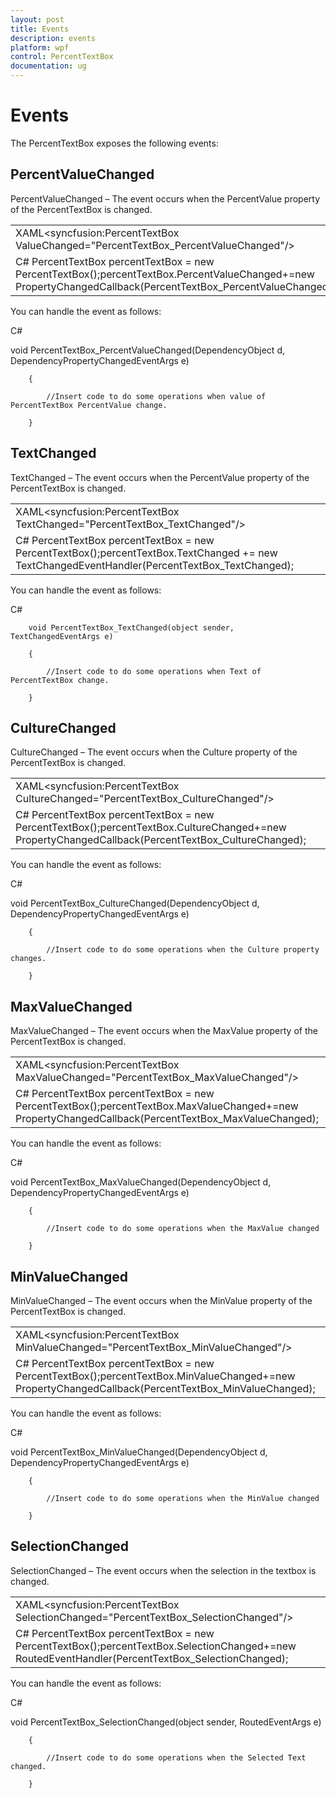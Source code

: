 ```yaml
---
layout: post
title: Events
description: events
platform: wpf
control: PercentTextBox 
documentation: ug
---
```


# Events

The PercentTextBox exposes the following events:

## PercentValueChanged

PercentValueChanged – The event occurs when the PercentValue property of the PercentTextBox is changed.

<table>
<tr>
<td>
XAML&lt;syncfusion:PercentTextBox ValueChanged="PercentTextBox_PercentValueChanged"/&gt;</td></tr>
<tr>
<td>
C# PercentTextBox percentTextBox = new PercentTextBox();percentTextBox.PercentValueChanged+=new PropertyChangedCallback(PercentTextBox_PercentValueChanged);</td></tr>
</table>


You can handle the event as follows:

C# 



void PercentTextBox_PercentValueChanged(DependencyObject d, DependencyPropertyChangedEventArgs e)

        {

            //Insert code to do some operations when value of PercentTextBox PercentValue change.

        }

## TextChanged

TextChanged – The event occurs when the PercentValue property of the PercentTextBox is changed.

<table>
<tr>
<td>
XAML&lt;syncfusion:PercentTextBox TextChanged="PercentTextBox_TextChanged"/&gt;</td></tr>
<tr>
<td>
C# PercentTextBox percentTextBox = new PercentTextBox();percentTextBox.TextChanged += new TextChangedEventHandler(PercentTextBox_TextChanged);</td></tr>
</table>


You can handle the event as follows:

C# 



        void PercentTextBox_TextChanged(object sender, TextChangedEventArgs e)

        {

            //Insert code to do some operations when Text of PercentTextBox change.

        }

## CultureChanged

CultureChanged – The event occurs when the Culture property of the PercentTextBox is changed.

<table>
<tr>
<td>
XAML&lt;syncfusion:PercentTextBox CultureChanged="PercentTextBox_CultureChanged"/&gt;</td></tr>
<tr>
<td>
C# PercentTextBox percentTextBox = new PercentTextBox();percentTextBox.CultureChanged+=new                            PropertyChangedCallback(PercentTextBox_CultureChanged);</td></tr>
</table>


You can handle the event as follows:

C# 



void PercentTextBox_CultureChanged(DependencyObject d, DependencyPropertyChangedEventArgs e)

        {

            //Insert code to do some operations when the Culture property changes.

        }

## MaxValueChanged

MaxValueChanged – The event occurs when the MaxValue property of the PercentTextBox is changed.

<table>
<tr>
<td>
XAML&lt;syncfusion:PercentTextBox MaxValueChanged="PercentTextBox_MaxValueChanged"/&gt;</td></tr>
<tr>
<td>
C# PercentTextBox percentTextBox = new PercentTextBox();percentTextBox.MaxValueChanged+=new                     PropertyChangedCallback(PercentTextBox_MaxValueChanged);</td></tr>
</table>


You can handle the event as follows:

C# 



void PercentTextBox_MaxValueChanged(DependencyObject d, DependencyPropertyChangedEventArgs e)

        {

            //Insert code to do some operations when the MaxValue changed

        }

## MinValueChanged

MinValueChanged – The event occurs when the MinValue property of the PercentTextBox is changed.

<table>
<tr>
<td>
XAML&lt;syncfusion:PercentTextBox MinValueChanged="PercentTextBox_MinValueChanged"/&gt;</td></tr>
<tr>
<td>
C# PercentTextBox percentTextBox = new PercentTextBox();percentTextBox.MinValueChanged+=new                      PropertyChangedCallback(PercentTextBox_MinValueChanged);</td></tr>
</table>


You can handle the event as follows:

C# 



void PercentTextBox_MinValueChanged(DependencyObject d, DependencyPropertyChangedEventArgs e)

        {

            //Insert code to do some operations when the MinValue changed

        }

## SelectionChanged

SelectionChanged – The event occurs when the selection in the textbox is changed.

<table>
<tr>
<td>
XAML&lt;syncfusion:PercentTextBox SelectionChanged="PercentTextBox_SelectionChanged"/&gt;</td></tr>
<tr>
<td>
C# PercentTextBox percentTextBox = new PercentTextBox();percentTextBox.SelectionChanged+=new                         RoutedEventHandler(PercentTextBox_SelectionChanged);</td></tr>
</table>


You can handle the event as follows:

C# 



void PercentTextBox_SelectionChanged(object sender, RoutedEventArgs e)

        {

            //Insert code to do some operations when the Selected Text changed.

        }



